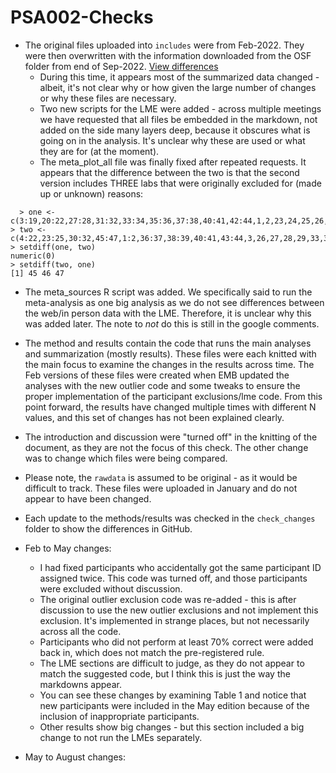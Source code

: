 # PSA002-Checks
 
- The original files uploaded into `includes` were from Feb-2022. They were then overwritten with the information downloaded from the OSF folder from end of Sep-2022. [View differences](https://github.com/doomlab/PSA002-Checks/commit/9e5dea6bb518d76b8778ea3199e7454eb1e623f3)
  - During this time, it appears most of the summarized data changed - albeit, it's not clear why or how given the large number of changes or why these files are necessary.
  - Two new scripts for the LME were added - across multiple meetings we have requested that all files be embedded in the markdown, not added on the side many layers deep, because it obscures what is going on in the analysis. It's unclear why these are used or what they are for (at the moment). 
  - The meta_plot_all file was finally fixed after repeated requests. It appears that the difference between the two is that the second version includes THREE labs that were originally excluded for (made up or unknown) reasons:

```
  > one <- c(3:19,20:22,27:28,31:32,33:34,35:36,37:38,40:41,42:44,1,2,23,24,25,26,29,30,39)
> two <- c(4:22,23:25,30:32,45:47,1:2,36:37,38:39,40:41,43:44,3,26,27,28,29,33,34,35,42)
> setdiff(one, two)
numeric(0)
> setdiff(two, one)
[1] 45 46 47
```

  - The meta_sources R script was added. We specifically said to run the meta-analysis as one big analysis as we do not see differences between the web/in person data with the LME. Therefore, it is unclear why this was added later. The note to *not* do this is still in the google comments. 
  
- The method and results contain the code that runs the main analyses and summarization (mostly results). These files were each knitted with the main focus to examine the changes in the results across time. The Feb versions of these files were created when EMB updated the analyses with the new outlier code and some tweaks to ensure the proper implementation of the participant exclusions/lme code. From this point forward, the results have changed multiple times with different N values, and this set of changes has not been explained clearly. 
- The introduction and discussion were "turned off" in the knitting of the document, as they are not the focus of this check. The other change was to change which files were being compared. 
- Please note, the `rawdata` is assumed to be original - as it would be difficult to track. These files were uploaded in January and do not appear to have been changed. 
- Each update to the methods/results was checked in the `check_changes` folder to show the differences in GitHub. 

- Feb to May changes:
  - I had fixed participants who accidentally got the same participant ID assigned twice. This code was turned off, and those participants were excluded without discussion. 
  - The original outlier exclusion code was re-added - this is after discussion to use the new outlier exclusions and not implement this exclusion. It's implemented in strange places, but not necessarily across all the code. 
  - Participants who did not perform at least 70% correct were added back in, which does not match the pre-registered rule. 
  - The LME sections are difficult to judge, as they do not appear to match the suggested code, but I think this is just the way the markdowns appear. 
  - You can see these changes by examining Table 1 and notice that new participants were included in the May edition because of the inclusion of inappropriate participants. 
  - Other results show big changes - but this section included a big change to not run the LMEs separately. 
  
- May to August changes:


